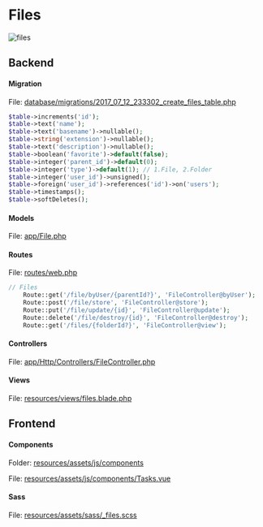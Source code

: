 # Files

![files](http://modulr.io/img/modules/files.png)


## Backend

#### Migration

File: [database/migrations/2017_07_12_233302_create_files_table.php](https://github.com/modulr/modulr-laravel/blob/master/database/migrations/2017_07_12_233302_create_files_table.php)

```php
$table->increments('id');
$table->text('name');
$table->text('basename')->nullable();
$table->string('extension')->nullable();
$table->text('description')->nullable();
$table->boolean('favorite')->default(false);
$table->integer('parent_id')->default(0);
$table->integer('type')->default(1); // 1.File, 2.Folder
$table->integer('user_id')->unsigned();
$table->foreign('user_id')->references('id')->on('users');
$table->timestamps();
$table->softDeletes();
```

#### Models

File: [app/File.php](https://github.com/modulr/modulr-laravel/blob/master/app/File.php)

#### Routes

File: [routes/web.php](https://github.com/modulr/modulr-laravel/blob/master/routes/web.php)

```php
// Files
    Route::get('/file/byUser/{parentId?}', 'FileController@byUser');
    Route::post('/file/store', 'FileController@store');
    Route::put('/file/update/{id}', 'FileController@update');
    Route::delete('/file/destroy/{id}', 'FileController@destroy');
    Route::get('/files/{folderId?}', 'FileController@view');
```

#### Controllers

File: [app/Http/Controllers/FileController.php](https://github.com/modulr/modulr-laravel/blob/master/app/Http/Controllers/FileController.php)

#### Views

File: [resources/views/files.blade.php](https://github.com/modulr/modulr-laravel/blob/master/resources/views/files.blade.php)

## Frontend

#### Components

Folder: [resources/assets/js/components](https://github.com/modulr/modulr-laravel/tree/master/resources/assets/js/components/files)

File: [resources/assets/js/components/Tasks.vue](https://github.com/modulr/modulr-laravel/tree/master/resources/assets/js/components/files/Files.vue)

#### Sass

File: [resources/assets/sass/_files.scss](https://github.com/modulr/modulr-laravel/blob/master/resources/assets/sass/_files.scss)
